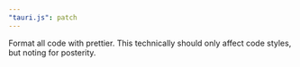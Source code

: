```yaml
---
"tauri.js": patch
---
```


Format all code with prettier. This technically should only affect code styles, but noting for posterity.
